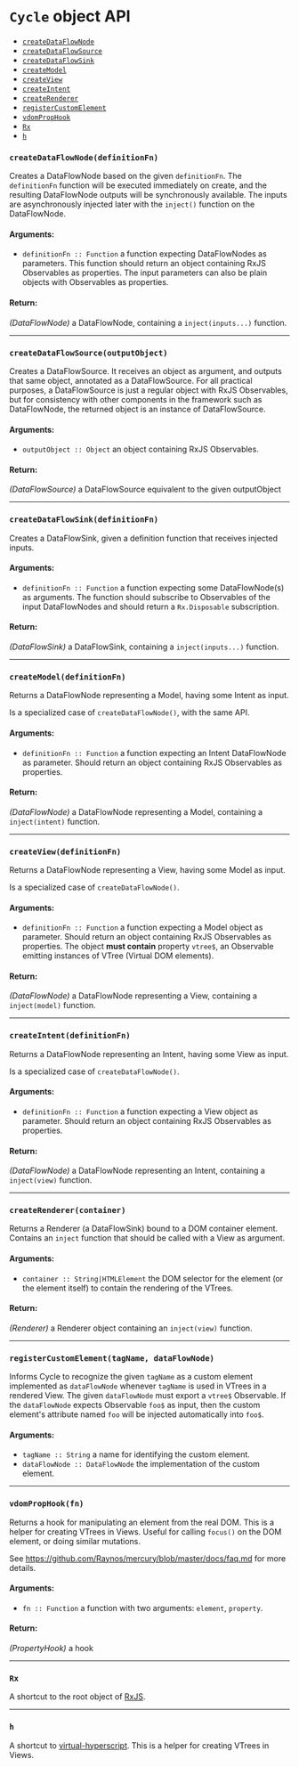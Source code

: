 
# `Cycle` object API

- [`createDataFlowNode`](#createDataFlowNode)
- [`createDataFlowSource`](#createDataFlowSource)
- [`createDataFlowSink`](#createDataFlowSink)
- [`createModel`](#createModel)
- [`createView`](#createView)
- [`createIntent`](#createIntent)
- [`createRenderer`](#createRenderer)
- [`registerCustomElement`](#registerCustomElement)
- [`vdomPropHook`](#vdomPropHook)
- [`Rx`](#Rx)
- [`h`](#h)

### <a id="createDataFlowNode"></a> `createDataFlowNode(definitionFn)`

Creates a DataFlowNode based on the given `definitionFn`. The `definitionFn`
function will be executed immediately on create, and the resulting DataFlowNode
outputs will be synchronously available. The inputs are asynchronously injected
later with the `inject()` function on the DataFlowNode.

#### Arguments:

- `definitionFn :: Function` a function expecting DataFlowNodes as parameters. This function should return an object containing RxJS Observables as properties.
The input parameters can also be plain objects with Observables as properties.

#### Return:

*(DataFlowNode)* a DataFlowNode, containing a `inject(inputs...)` function.

- - -

### <a id="createDataFlowSource"></a> `createDataFlowSource(outputObject)`

Creates a DataFlowSource. It receives an object as argument, and outputs that same
object, annotated as a DataFlowSource. For all practical purposes, a DataFlowSource
is just a regular object with RxJS Observables, but for consistency with other
components in the framework such as DataFlowNode, the returned object is an instance
of DataFlowSource.

#### Arguments:

- `outputObject :: Object` an object containing RxJS Observables.

#### Return:

*(DataFlowSource)* a DataFlowSource equivalent to the given outputObject

- - -

### <a id="createDataFlowSink"></a> `createDataFlowSink(definitionFn)`

Creates a DataFlowSink, given a definition function that receives injected inputs.

#### Arguments:

- `definitionFn :: Function` a function expecting some DataFlowNode(s) as arguments. The function should subscribe to Observables of the input DataFlowNodes
and should return a `Rx.Disposable` subscription.

#### Return:

*(DataFlowSink)* a DataFlowSink, containing a `inject(inputs...)` function.

- - -

### <a id="createModel"></a> `createModel(definitionFn)`

Returns a DataFlowNode representing a Model, having some Intent as input.

Is a specialized case of `createDataFlowNode()`, with the same API.

#### Arguments:

- `definitionFn :: Function` a function expecting an Intent DataFlowNode as parameter. Should return an object containing RxJS Observables as properties.

#### Return:

*(DataFlowNode)* a DataFlowNode representing a Model, containing a `inject(intent)` function.

- - -

### <a id="createView"></a> `createView(definitionFn)`

Returns a DataFlowNode representing a View, having some Model as input.

Is a specialized case of `createDataFlowNode()`.

#### Arguments:

- `definitionFn :: Function` a function expecting a Model object as parameter. Should return an object containing RxJS Observables as properties. The object **must
contain** property `vtree$`, an Observable emitting instances of VTree
(Virtual DOM elements).

#### Return:

*(DataFlowNode)* a DataFlowNode representing a View, containing a `inject(model)` function.

- - -

### <a id="createIntent"></a> `createIntent(definitionFn)`

Returns a DataFlowNode representing an Intent, having some View as input.

Is a specialized case of `createDataFlowNode()`.

#### Arguments:

- `definitionFn :: Function` a function expecting a View object as parameter. Should return an object containing RxJS Observables as properties.

#### Return:

*(DataFlowNode)* a DataFlowNode representing an Intent, containing a `inject(view)` function.

- - -

### <a id="createRenderer"></a> `createRenderer(container)`

Returns a Renderer (a DataFlowSink) bound to a DOM container element. Contains an
`inject` function that should be called with a View as argument.

#### Arguments:

- `container :: String|HTMLElement` the DOM selector for the element (or the element itself) to contain the rendering of the VTrees.

#### Return:

*(Renderer)* a Renderer object containing an `inject(view)` function.

- - -

### <a id="registerCustomElement"></a> `registerCustomElement(tagName, dataFlowNode)`

Informs Cycle to recognize the given `tagName` as a custom element implemented
as `dataFlowNode` whenever `tagName` is used in VTrees in a rendered View.
The given `dataFlowNode` must export a `vtree$` Observable. If the `dataFlowNode`
expects Observable `foo$` as input, then the custom element's attribute named `foo`
will be injected automatically into `foo$`.

#### Arguments:

- `tagName :: String` a name for identifying the custom element.
- `dataFlowNode :: DataFlowNode` the implementation of the custom element.

- - -

### <a id="vdomPropHook"></a> `vdomPropHook(fn)`

Returns a hook for manipulating an element from the real DOM. This is a helper for
creating VTrees in Views. Useful for calling `focus()` on the DOM element, or doing
similar mutations.

See https://github.com/Raynos/mercury/blob/master/docs/faq.md for more details.

#### Arguments:

- `fn :: Function` a function with two arguments: `element`, `property`.

#### Return:

*(PropertyHook)* a hook

- - -

### <a id="Rx"></a> `Rx`

A shortcut to the root object of [RxJS](https://github.com/Reactive-Extensions/RxJS).

- - -

### <a id="h"></a> `h`

A shortcut to [virtual-hyperscript](
https://github.com/Matt-Esch/virtual-dom/tree/master/virtual-hyperscript).
This is a helper for creating VTrees in Views.

